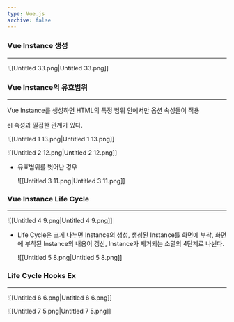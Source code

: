 ```yaml
---
type: Vue.js
archive: false
---
```

### Vue Instance 생성

---

![[Untitled 33.png|Untitled 33.png]]

  

### Vue Instance의 유효범위

---

Vue Instance를 생성하면 HTML의 특정 범위 안에서만 옵션 속성들이 적용

el 속성과 밀접한 관계가 있다.

![[Untitled 1 13.png|Untitled 1 13.png]]

![[Untitled 2 12.png|Untitled 2 12.png]]

  

- 유효범위를 벗어난 경우
    
    ![[Untitled 3 11.png|Untitled 3 11.png]]
    
      
    

### Vue Instance Life Cycle

---

![[Untitled 4 9.png|Untitled 4 9.png]]

- Life Cycle은 크게 나누면 Instance의 생성, 생성된 Instance를 화면에 부착, 화면에 부착된 Instance의 내용이 갱신, Instance가 제거되는 소멸의 4단계로 나뉜다.
    
    ![[Untitled 5 8.png|Untitled 5 8.png]]
    
      
    

### Life Cycle Hooks Ex

---

![[Untitled 6 6.png|Untitled 6 6.png]]

![[Untitled 7 5.png|Untitled 7 5.png]]